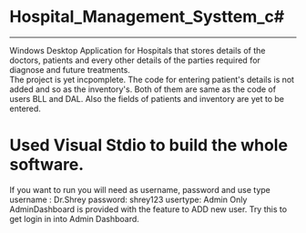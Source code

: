 # Hospital_Management_Systtem_c#
_______________________________________________________________________________________________



Windows Desktop Application for Hospitals that stores details of the doctors, patients and every other details of the parties required for diagnose and future treatments.  
The project is yet incpomplete. 
The code for entering patient's details is not added and so as the inventory's. Both of them are same as the code of users BLL and DAL.
Also the fields of patients and inventory are yet to be entered.

# Used Visual Stdio to build the whole software. #
If you want to run you will need as username, password and use type
username : Dr.Shrey
password: shrey123
usertype: Admin
Only AdminDashboard is provided with the feature to ADD new user.
Try this to get login in into Admin Dashboard. 
